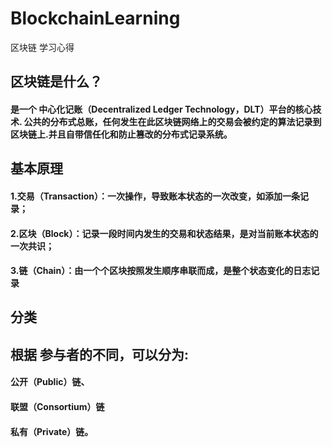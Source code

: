 #  BlockchainLearning
区块链 学习心得
##  区块链是什么？
####  是一个 中心化记账（Decentralized Ledger Technology，DLT）平台的核心技术. 公共的分布式总账，任何发生在此区块链网络上的交易会被约定的算法记录到区块链上.并且自带信任化和防止篡改的分布式记录系统。
##  基本原理
####  1.交易（Transaction）：一次操作，导致账本状态的一次改变，如添加一条记录；
####  2.区块（Block）：记录一段时间内发生的交易和状态结果，是对当前账本状态的一次共识；
####  3.链（Chain）：由一个个区块按照发生顺序串联而成，是整个状态变化的日志记录

##  分类
##  根据 参与者的不同，可以分为:
####  公开（Public）链、
####  联盟（Consortium）链
####  私有（Private）链。


